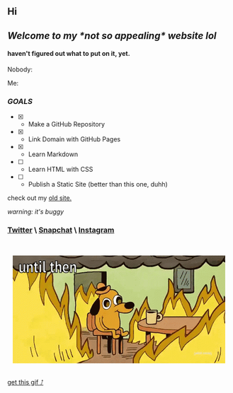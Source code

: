 ## Hi
## *Welcome to my \*not so appealing\* website lol*

#### haven't figured out what to put on it, yet.

Nobody:

Me:

### *GOALS*
- [x] - Make a GitHub Repository
- [x] - Link Domain with GitHub Pages
- [x] - Learn Markdown
- [ ] - Learn HTML with CSS
- [ ] - Publish a Static Site (better than this one, duhh)

check out my [old site.](https://sites.google.com/view/socialsss/) 
 
*warning: it's buggy* 

### [Twitter](https://twitter.com/lltejasll) \ [Snapchat](https://snapchat.com/add/lltejasll) \ [Instagram](https://instagram.com/supbitchy)

<br>
<p align="center">
  <img src="https://raw.githubusercontent.com/AmplifyLow/01/master/Resources/this-is-fine.gif">
  <br>
  <br>
</p>

 [get this gif ⭜](https://raw.githubusercontent.com/AmplifyLow/01/master/Resources/this-is-fine.gif)
